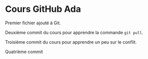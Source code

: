 # Cours GitHub Ada

Premier fichier ajouté à Git.

Deuxième commit du cours pour apprendre la commande `git pull`.

Troisième commit du cours pour apprendre un peu sur le conflit.

Quatrième commit
